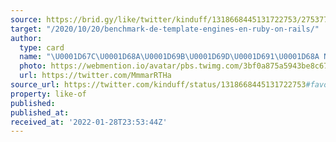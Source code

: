 ```yaml
---
source: https://brid.gy/like/twitter/kinduff/1318668445131722753/2753770072
target: "/2020/10/20/benchmark-de-template-engines-en-ruby-on-rails/"
author:
  type: card
  name: "\U0001D67C\U0001D68A\U0001D69B\U0001D69D\U0001D691\U0001D68A Nieto \U0001F680✨\U0001F4AB"
  photo: https://webmention.io/avatar/pbs.twimg.com/3bf0a875a5943be8c67e7634a975f176d86691e1443f910918b2f81aa5378b2f.jpg
  url: https://twitter.com/MmmarRTHa
source_url: https://twitter.com/kinduff/status/1318668445131722753#favorited-by-2753770072
property: like-of
published: 
published_at: 
received_at: '2022-01-28T23:53:44Z'
---
```


